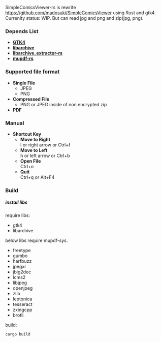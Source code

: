SimpleComicsViewer-rs is rewrite https://github.com/madosuki/SimpleComicsViewer using Rust and gtk4.  
Currenlty status: WIP. But can read jpg and png and zip(jpg, png).

### Depends List
- **[GTK4](https://crates.io/crates/gtk4)**
- **[libarchive](https://www.libarchive.org/)**
- **[libarchive_extractor-rs](https://github.com/madosuki/libarchive_extractor-rs)**
- **[mupdf-rs](https://github.com/ArtifexSoftware/mupdf)**
  
### Supported file format
- **Single File**
    - JPEG
    - PNG
- **Compressed File**
    - PNG or JPEG inside of non encrypted zip
- **PDF**

 ### Manual
- **Shortcut Key**
    - **Move to Right**  
        l or right arrow or Ctrl+f  
    - **Move to Left**  
        h or left arrow or Ctrl+b  
    - **Open File**  
        Ctrl+o  
    - **Quit**  
        Ctrl+q or Alt+F4  

### Build
##### install libs
require libs:  
- gtk4
- libarchive

below libs require mupdf-sys.  
- freetype
- gumbo
- harfbuzz
- jpegxr
- jbig2dec
- lcms2
- libjpeg
- openjpeg
- zlib
- leptonica
- tesseract
- zxingcpp
- brotli

build:
```bash
cargo build
```
